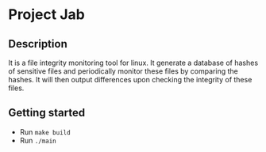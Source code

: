 # Project Jab

## Description

It is a file integrity monitoring tool for linux.
It generate a database of hashes of sensitive files and periodically monitor these files by comparing the hashes.
It will then output differences upon checking the integrity of these files.

## Getting started

- Run `make build`
- Run `./main`
